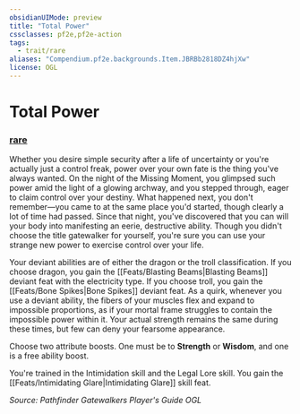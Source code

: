 ```yaml
---
obsidianUIMode: preview
title: "Total Power"
cssclasses: pf2e,pf2e-action
tags:
  - trait/rare
aliases: "Compendium.pf2e.backgrounds.Item.JBRBb2818DZ4hjXw"
license: OGL
---
```

# Total Power

### [rare](rare "Rare Rarity Trait")






Whether you desire simple security after a life of uncertainty or you're actually just a control freak, power over your own fate is the thing you've always wanted. On the night of the Missing Moment, you glimpsed such power amid the light of a glowing archway, and you stepped through, eager to claim control over your destiny. What happened next, you don't remember—you came to at the same place you'd started, though clearly a lot of time had passed. Since that night, you've discovered that you can will your body into manifesting an eerie, destructive ability. Though you didn't choose the title gatewalker for yourself, you're sure you can use your strange new power to exercise control over your life.

Your deviant abilities are of either the dragon or the troll classification. If you choose dragon, you gain the [[Feats/Blasting Beams|Blasting Beams]] deviant feat with the electricity type. If you choose troll, you gain the [[Feats/Bone Spikes|Bone Spikes]] deviant feat. As a quirk, whenever you use a deviant ability, the fibers of your muscles flex and expand to impossible proportions, as if your mortal frame struggles to contain the impossible power within it. Your actual strength remains the same during these times, but few can deny your fearsome appearance.

Choose two attribute boosts. One must be to **Strength** or **Wisdom**, and one is a free ability boost.

You're trained in the Intimidation skill and the Legal Lore skill. You gain the [[Feats/Intimidating Glare|Intimidating Glare]] skill feat.

*Source: Pathfinder Gatewalkers Player's Guide*
*OGL*